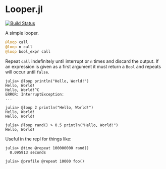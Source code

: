 # Looper.jl

[![Build Status](https://github.com/IanButterworth/Looper.jl/actions/workflows/CI.yml/badge.svg?branch=main)](https://github.com/IanButterworth/Looper.jl/actions/workflows/CI.yml?query=branch%3Amain)

A simple looper.

```julia
@loop call
@loop n call
@loop bool_expr call
```

Repeat `call` indefinitely until interrupt or `n` times and discard the output.
If an expression is given as a first argument it must return a `Bool` and
repeats will occur until `false`.

```julia-repl
julia> @loop println("Hello, World!")
Hello, World!
Hello, World!^C
ERROR: InterruptException:
...

julia> @loop 2 println("Hello, World!")
Hello, World!
Hello, World!

julia> @loop rand() > 0.5 println("Hello, World!")
Hello, World!
```

Useful in the repl for things like:

```julia-repl
julia> @time @repeat 100000000 rand()
  0.095913 seconds

julia> @profile @repeat 10000 foo()
```
